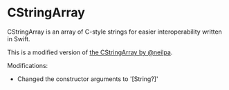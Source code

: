 # CStringArray

CStringArray is an array of C-style strings for easier interoperability written in Swift.

This is a modified version of [the CStringArray by @neilpa](https://gist.github.com/neilpa/b430d148d1c5f4ae5ddd).

Modifications:

- Changed the constructor arguments to '[String?]'
